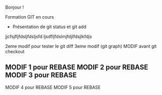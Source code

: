Bonjour !

Formation GIT  en cours
- Présentation de git status et git add

jjcfsjfljfdsljfdsljsfd
ljsdfljfdslmjfdjlfdsjlkfdjs

2eme modif pour tester le git diff
3eme modif (git graph)
MODIF avant git checkout

MODIF 1 pour REBASE
MODIF 2 pour REBASE
MODIF 3 pour REBASE
-------------------
MODIF 4 pour REBASE
MODIF 5 pour REBASE
